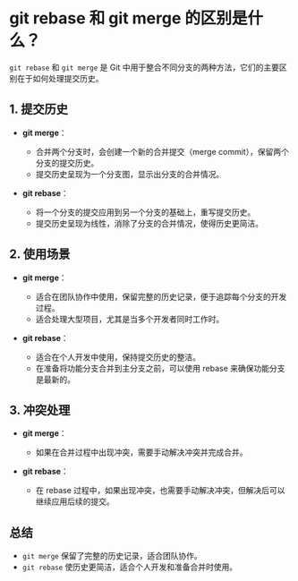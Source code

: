 # git rebase 和 git merge 的区别是什么？

`git rebase` 和 `git merge` 是 Git 中用于整合不同分支的两种方法，它们的主要区别在于如何处理提交历史。

## 1. 提交历史

- **git merge**：
  - 合并两个分支时，会创建一个新的合并提交（merge commit），保留两个分支的提交历史。
  - 提交历史呈现为一个分支图，显示出分支的合并情况。

- **git rebase**：
  - 将一个分支的提交应用到另一个分支的基础上，重写提交历史。
  - 提交历史呈现为线性，消除了分支的合并情况，使得历史更简洁。

## 2. 使用场景

- **git merge**：
  - 适合在团队协作中使用，保留完整的历史记录，便于追踪每个分支的开发过程。
  - 适合处理大型项目，尤其是当多个开发者同时工作时。

- **git rebase**：
  - 适合在个人开发中使用，保持提交历史的整洁。
  - 在准备将功能分支合并到主分支之前，可以使用 rebase 来确保功能分支是最新的。

## 3. 冲突处理

- **git merge**：
  - 如果在合并过程中出现冲突，需要手动解决冲突并完成合并。

- **git rebase**：
  - 在 rebase 过程中，如果出现冲突，也需要手动解决冲突，但解决后可以继续应用后续的提交。

## 总结

- `git merge` 保留了完整的历史记录，适合团队协作。
- `git rebase` 使历史更简洁，适合个人开发和准备合并时使用。
